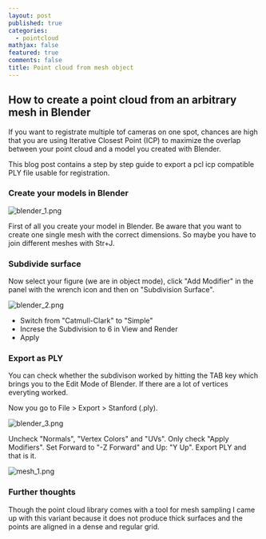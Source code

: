 ```yaml
---
layout: post
published: true
categories:
  - pointcloud
mathjax: false
featured: true
comments: false
title: Point cloud from mesh object
---
```

## How to create a point cloud from an arbitrary mesh in Blender

If you want to registrate multiple tof cameras on one spot, chances are high that you are using Iterative Closest Point (ICP) to maximize the overlap between your point cloud and a model you created with Blender.

This blog post contains a step by step guide to export a pcl icp compatible PLY file usable for registration.

### Create your models in Blender

![blender_1.png]({{site.baseurl}}/images/blender_1.png)

First of all you create your model in Blender. Be aware that you want to create one single mesh with the correct dimensions. So maybe you have to join different meshes with Str+J.

### Subdivide surface

Now select your figure (we are in object mode), click "Add Modifier" in the panel with the wrench icon and then on "Subdivision Surface".

![blender_2.png]({{site.baseurl}}/images/blender_2.png)

- Switch from "Catmull-Clark" to "Simple"
- Increse the Subdivision to 6 in View and Render
- Apply

### Export as PLY

You can check whether the subdivison worked by hitting the TAB key which brings you to the Edit Mode of Blender. If there are a lot of vertices everyting worked.

Now you go to File > Export > Stanford (.ply).

![blender_3.png]({{site.baseurl}}/images/blender_3.png)

Uncheck "Normals", "Vertex Colors" and "UVs". Only check "Apply Modifiers".
Set Forward to "-Z Forward" and Up: "Y Up".
Export PLY and that is it.

![mesh_1.png]({{site.baseurl}}/images/mesh_1.png)

### Further thoughts

Though the point cloud library comes with a tool for mesh sampling I came up with this variant because it does not produce thick surfaces and the points are aligned in a dense and regular grid.
